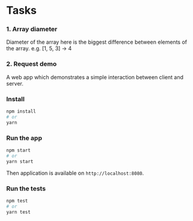 # Tasks
### 1. Array diameter
Diameter of the array here is the biggest difference between elements of the array.
e.g. [1, 5, 3] -> 4

### 2. Request demo
A web app which demonstrates a simple interaction between client and server.

### Install

```sh
npm install
# or
yarn
```

### Run the app

```sh
npm start
# or
yarn start
```

Then application is available on `http://localhost:8080`.

### Run the tests

```sh
npm test
# or
yarn test
```
